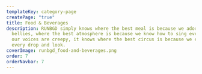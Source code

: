 ```yaml
---
templateKey: category-page
createPage: "true"
title: Food & Beverages
description: RUNBGD simply knows where the best meal is because we adore full
  bellies, where the best atmosphere is because we know how to sing even though
  our voices are creepy, it knows where the best circus is because we enjoy
  every drop and look.
coverImage: runbgd_food-and-beverages.png
order: 7
orderNavbar: 7
---
```

